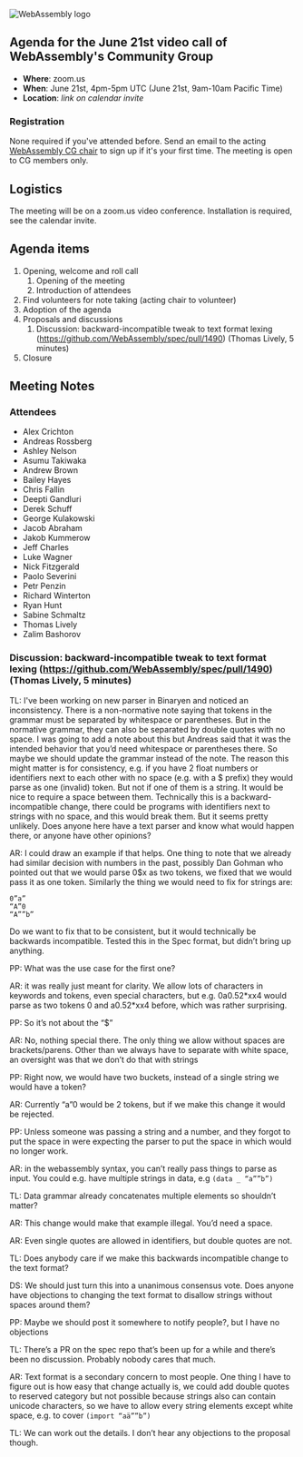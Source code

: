 ![WebAssembly logo](/images/WebAssembly.png)

## Agenda for the June 21st video call of WebAssembly's Community Group

- **Where**: zoom.us
- **When**: June 21st, 4pm-5pm UTC (June 21st, 9am-10am Pacific Time)
- **Location**: *link on calendar invite*

### Registration

None required if you've attended before. Send an email to the acting [WebAssembly CG chair](mailto:webassembly-cg-chair@chromium.org)
to sign up if it's your first time. The meeting is open to CG members only.

## Logistics

The meeting will be on a zoom.us video conference.
Installation is required, see the calendar invite.

## Agenda items

1. Opening, welcome and roll call
    1. Opening of the meeting
    1. Introduction of attendees
1. Find volunteers for note taking (acting chair to volunteer)
1. Adoption of the agenda
1. Proposals and discussions
    1. Discussion: backward-incompatible tweak to text format lexing (https://github.com/WebAssembly/spec/pull/1490) (Thomas Lively, 5 minutes)
1. Closure


## Meeting Notes

### Attendees

* Alex Crichton
* Andreas Rossberg
* Ashley Nelson
* Asumu Takiwaka
* Andrew Brown
* Bailey Hayes
* Chris Fallin
* Deepti Gandluri
* Derek Schuff
* George Kulakowski
* Jacob Abraham
* Jakob Kummerow
* Jeff Charles
* Luke Wagner
* Nick Fitzgerald
* Paolo Severini
* Petr Penzin
* Richard Winterton
* Ryan Hunt
* Sabine Schmaltz
* Thomas Lively
* Zalim Bashorov

### Discussion: backward-incompatible tweak to text format lexing (https://github.com/WebAssembly/spec/pull/1490) (Thomas Lively, 5 minutes)

TL: I've been working on new parser in Binaryen and noticed an inconsistency.
There is a non-normative note saying that tokens in the grammar must be separated by whitespace or parentheses. But in the normative grammar, they can also be separated by double quotes with no space. I was going to add a note about this but Andreas said that it was the intended behavior that you’d need whitespace or parentheses there. So maybe we should update the grammar instead of the note. The reason this might matter is for consistency, e.g. if you have 2 float numbers or identifiers next to each other with no space (e.g. with a $ prefix) they would parse as one (invalid) token. But not if one of them is a string. It would be nice to require a space between them. Technically this is a backward-incompatible change, there could be programs with identifiers next to strings with no space, and this would break them. But it seems pretty unlikely. Does anyone here have a text parser and know what would happen there, or anyone have other opinions?

AR: I could draw an example if that helps. One thing to note that we already had similar decision with numbers in the past, possibly Dan Gohman who pointed out that we would parse 0$x as two tokens, we fixed that we would pass it as one token. Similarly the thing we would need to fix for strings are:

```
0”a”
“A”0
“A””b”
```

Do we want to fix that to be consistent, but it would technically be backwards incompatible. Tested this in the Spec format, but didn’t bring up anything.

PP: What was the use case for the first one?

AR: it was really just meant for clarity. We allow lots of characters in keywords and tokens, even special characters, but e.g. 0a0.52\*xx4 would parse as two tokens 0 and a0.52\*xx4 before, which was rather surprising.

PP: So it’s not about the “$”

AR: No, nothing special there. The only thing we allow without spaces are brackets/parens. Other than we always have to separate with white space, an oversight was that we don’t do that with strings

PP: Right now, we would have two buckets, instead of a single string we would have a token?

AR: Currently “a”0 would be 2 tokens, but if we make this change it would be rejected.

PP: Unless someone was passing a string and a number, and they forgot to put the space in were expecting the parser to put the space in which would no longer work.

AR: in the webassembly syntax, you can’t really pass things to parse as input. You could e.g. have multiple strings  in data, e.g
`(data _ “a””b”)`

TL: Data grammar already concatenates multiple elements so shouldn’t matter?

AR: This change would make that example illegal. You’d need a space.

AR: Even single quotes are allowed in identifiers, but double quotes are not. 

TL: Does anybody care if we make this backwards incompatible change to the text format? <no responses>

DS: We should just turn this into a unanimous consensus vote. Does anyone have objections to changing the text format to disallow strings without spaces around them?

PP: Maybe we should post it somewhere to notify people?, but I have no objections

TL: There’s a PR on the spec repo that’s been up for a while and there’s been no discussion. Probably nobody cares that much.

AR: Text format is a secondary concern to most people. One thing I have to figure out is how easy that change actually is, we could add double quotes to reserved category but not possible because strings also can contain unicode characters, so we have to allow every string elements except white space, e.g. to cover `(import “aä””b”)`

TL: We can work out the details. I don’t hear any objections to the proposal though.
